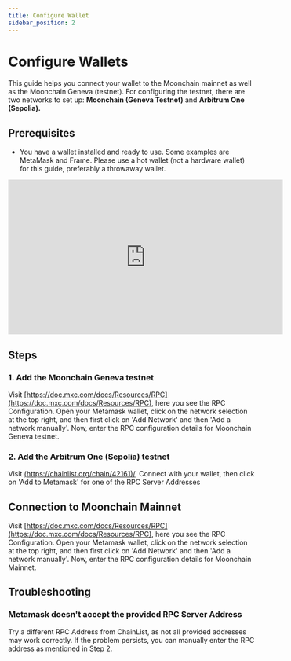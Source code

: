 ```yaml
---
title: Configure Wallet
sidebar_position: 2
---
```


# Configure Wallets

This guide helps you connect your wallet to the Moonchain mainnet as well as the Moonchain Geneva (testnet). For configuring the testnet, there are two networks to set up: 
**Moonchain (Geneva Testnet)** and **Arbitrum One (Sepolia).**

## Prerequisites

- You have a wallet installed and ready to use. Some examples are MetaMask and Frame. Please use a hot wallet (not a hardware wallet) for this guide, preferably a throwaway wallet.

<iframe width="560" height="315" src="https://www.youtube.com/embed/y0MeycuNmEo?start=68" title="YouTube video player" frameborder="0" allow="accelerometer; autoplay; clipboard-write; encrypted-media; gyroscope; picture-in-picture; web-share" allowfullscreen></iframe>

## Steps

### 1. Add the Moonchain Geneva testnet
Visit [https://doc.mxc.com/docs/Resources/RPC](https://doc.mxc.com/docs/Resources/RPC), here you see the RPC Configuration. Open your Metamask wallet, click on the network selection at the top right, and then first click on 'Add Network' and then 'Add a network manually'. Now, enter the RPC configuration details for Moonchain Geneva testnet.

### 2. Add the Arbitrum One (Sepolia) testnet
Visit [(https://chainlist.org/chain/42161)/](https://chainlist.org/chain/42161), Connect with your wallet, then click on 'Add to Metamask' for one of the RPC Server Addresses

## Connection to Moonchain Mainnet
Visit [https://doc.mxc.com/docs/Resources/RPC](https://doc.mxc.com/docs/Resources/RPC), here you see the RPC Configuration. Open your Metamask wallet, click on the network selection at the top right, and then first click on 'Add Network' and then 'Add a network manually'. Now, enter the RPC configuration details for Moonchain Mainnet.

## Troubleshooting
### Metamask doesn't accept the provided RPC Server Address
Try a different RPC Address from ChainList, as not all provided addresses may work correctly.
If the problem persists, you can manually enter the RPC address as mentioned in Step 2.
